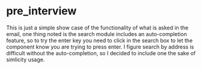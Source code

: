 # pre_interview

This is just a simple show case of the functionality of what is asked in the email, one thing noted is the search module includes an auto-completion feature, so to try the enter key you need to click in the search box to let the component know you are trying to press enter. I figure search by address is difficult without the auto-completion, so I decided to include one the sake of simlicity usage.
